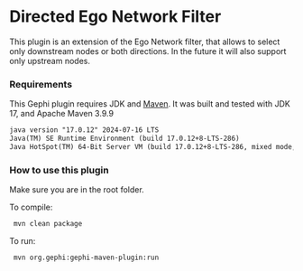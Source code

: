 # Directed Ego Network Filter

This plugin is an extension of the Ego Network filter, that allows to select only downstream nodes or both directions.
In the future it will also support only upstream nodes.

### Requirements

This Gephi plugin requires JDK and [Maven](http://maven.apache.org/).
It was built and tested with JDK 17, and Apache Maven 3.9.9
```txt
java version "17.0.12" 2024-07-16 LTS
Java(TM) SE Runtime Environment (build 17.0.12+8-LTS-286)
Java HotSpot(TM) 64-Bit Server VM (build 17.0.12+8-LTS-286, mixed mode, sharing)
```

### How to use this plugin
Make sure you are in the root folder.

To compile:
```sh
 mvn clean package
```

To run:
```sh
 mvn org.gephi:gephi-maven-plugin:run
```